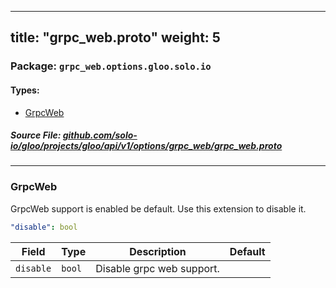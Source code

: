 
---
title: "grpc_web.proto"
weight: 5
---

<!-- Code generated by solo-kit. DO NOT EDIT. -->


### Package: `grpc_web.options.gloo.solo.io` 
#### Types:


- [GrpcWeb](#grpcweb)
  



##### Source File: [github.com/solo-io/gloo/projects/gloo/api/v1/options/grpc_web/grpc_web.proto](https://github.com/solo-io/gloo/blob/master/projects/gloo/api/v1/options/grpc_web/grpc_web.proto)





---
### GrpcWeb

 
GrpcWeb support is enabled be default. Use this extension to disable it.

```yaml
"disable": bool

```

| Field | Type | Description | Default |
| ----- | ---- | ----------- |----------- | 
| `disable` | `bool` | Disable grpc web support. |  |





<!-- Start of HubSpot Embed Code -->
<script type="text/javascript" id="hs-script-loader" async defer src="//js.hs-scripts.com/5130874.js"></script>
<!-- End of HubSpot Embed Code -->
